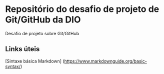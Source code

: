 # Repositório do desafio de projeto de Git/GitHub da DIO
Desafio de projeto sobre Git/GitHub

## Links úteis
[Sintaxe básica Markdown] (https://www.markdownguide.org/basic-syntax/)
